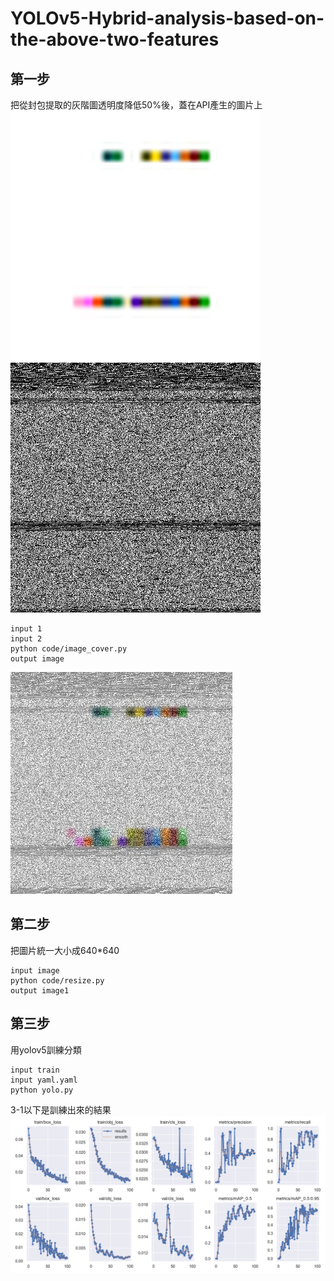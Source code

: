 ﻿# YOLOv5-Hybrid-analysis-based-on-the-above-two-features

## 第一步
把從封包提取的灰階圖透明度降低50%後，蓋在API產生的圖片上
![Accuracy](/report_6_processed.png)
![Accuracy](/dump_sorted_6_hex.png)
```
input 1
input 2
python code/image_cover.py
output image
```
![Accuracy](/image/1clickdownload/dump_sorted_10_hex.png)

## 第二步
把圖片統一大小成640*640
```
input image
python code/resize.py
output image1
```

## 第三步
用yolov5訓練分類
```
input train
input yaml.yaml
python yolo.py
```

3-1以下是訓練出來的結果
![Accuracy](output/yolov5s_experiment/results.png)


